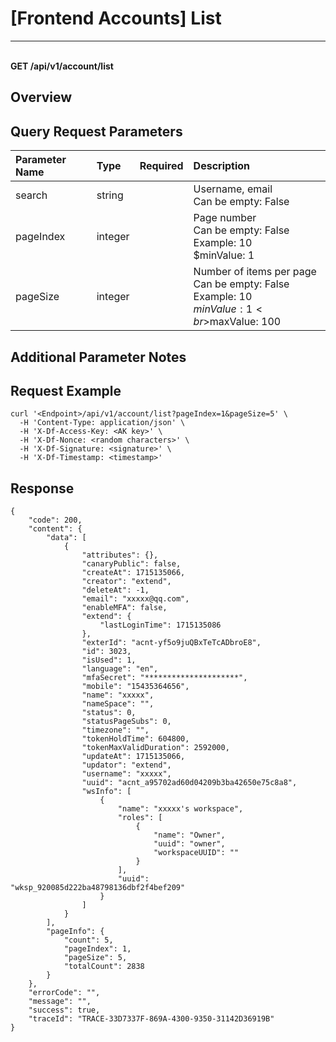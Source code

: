 # [Frontend Accounts] List

---

<br />**GET /api/v1/account/list**

## Overview



## Query Request Parameters

| Parameter Name | Type   | Required | Description |
|:--------------|:-------|:---------|:------------|
| search        | string |          | Username, email<br>Can be empty: False <br> |
| pageIndex     | integer|          | Page number<br>Can be empty: False <br>Example: 10 <br>$minValue: 1 <br> |
| pageSize      | integer|          | Number of items per page<br>Can be empty: False <br>Example: 10 <br>$minValue: 1 <br>$maxValue: 100 <br> |

## Additional Parameter Notes



## Request Example
```shell
curl '<Endpoint>/api/v1/account/list?pageIndex=1&pageSize=5' \
  -H 'Content-Type: application/json' \
  -H 'X-Df-Access-Key: <AK key>' \
  -H 'X-Df-Nonce: <random characters>' \
  -H 'X-Df-Signature: <signature>' \
  -H 'X-Df-Timestamp: <timestamp>'
```



## Response
```shell
{
    "code": 200,
    "content": {
        "data": [
            {
                "attributes": {},
                "canaryPublic": false,
                "createAt": 1715135066,
                "creator": "extend",
                "deleteAt": -1,
                "email": "xxxxx@qq.com",
                "enableMFA": false,
                "extend": {
                    "lastLoginTime": 1715135086
                },
                "exterId": "acnt-yf5o9juQBxTeTcADbroE8",
                "id": 3023,
                "isUsed": 1,
                "language": "en",
                "mfaSecret": "*********************",
                "mobile": "15435364656",
                "name": "xxxxx",
                "nameSpace": "",
                "status": 0,
                "statusPageSubs": 0,
                "timezone": "",
                "tokenHoldTime": 604800,
                "tokenMaxValidDuration": 2592000,
                "updateAt": 1715135066,
                "updator": "extend",
                "username": "xxxxx",
                "uuid": "acnt_a95702ad60d04209b3ba42650e75c8a8",
                "wsInfo": [
                    {
                        "name": "xxxxx's workspace",
                        "roles": [
                            {
                                "name": "Owner",
                                "uuid": "owner",
                                "workspaceUUID": ""
                            }
                        ],
                        "uuid": "wksp_920085d222ba48798136dbf2f4bef209"
                    }
                ]
            }
        ],
        "pageInfo": {
            "count": 5,
            "pageIndex": 1,
            "pageSize": 5,
            "totalCount": 2838
        }
    },
    "errorCode": "",
    "message": "",
    "success": true,
    "traceId": "TRACE-33D7337F-869A-4300-9350-31142D36919B"
} 
```